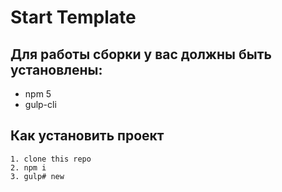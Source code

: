 # Start Template

## Для работы сборки у вас должны быть установлены:

+ npm 5
+ gulp-cli

## Как установить проект

    1. clone this repo
    2. npm i
    3. gulp# new
